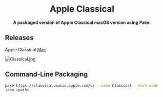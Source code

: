 <h1 align="center">Apple Classical</h1>
<p align="center"><strong>A packaged version of Apple Classical macOS version using Pake.</strong></p>

## Releases

Apple Classical
<a href="https://github.com/vinchibana/Classical/releases/download/v1.0/Classical.dmg">Mac</a>

![Classical.jpg](https://s2.loli.net/2025/04/03/SngYWwtTG7D2x6z.jpg)
<br/>

## Command-Line Packaging

```bash
pake https://classical.music.apple.com/us --name Classical --dark-mode true --
icon <path>
